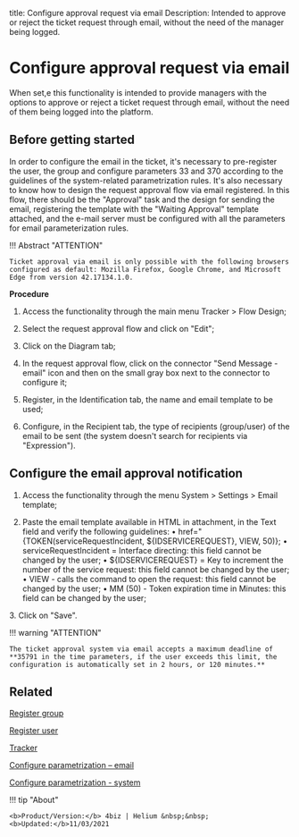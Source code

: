 title: Configure approval request via email
Description: Intended to approve or reject the ticket request through email, without the need of the manager being logged.


# Configure approval request via email

When set,e this functionality is intended to provide managers with the options to approve or reject a ticket request through email, without the need of them being logged into the platform.

## Before getting started

In order to configure the email in the ticket, it's necessary to pre-register the user, the group and configure parameters 33 and 370 according to the guidelines of the system-related parametrization rules. It's also necessary to know how to design the request approval flow via email registered. In this flow, there should be the "Approval" task and the design for sending the email, registering the template with the "Waiting Approval" template attached, and the e-mail server must be configured with all the parameters for email parameterization rules.

!!! Abstract "ATTENTION"

    Ticket approval via email is only possible with the following browsers configured as default: Mozilla Firefox, Google Chrome, and Microsoft Edge from version 42.17134.1.0.

**Procedure**

1.	Access the functionality through the main menu Tracker > Flow Design;

2.	Select the request approval flow and click on "Edit";

3.	Click on the Diagram tab;

4.	In the request approval flow, click on the connector "Send Message - email" icon and then on the small gray box next to the connector 
to configure it;

5.	Register, in the Identification tab, the name and email template to be used;

6.	Configure, in the Recipient tab, the type of recipients (group/user) of the email to be sent (the system doesn't search for recipients via "Expression").


## Configure the email approval notification

1.	Access the functionality through the menu System > Settings > Email template;

2.	Paste the email template available in HTML in attachment, in the Text field and verify the following guidelines:
        •	href="{TOKEN(serviceRequestIncident, ${IDSERVICEREQUEST}, VIEW, 50)};
        •	serviceRequestIncident = Interface directing: this field cannot be changed by the user;
        •	${IDSERVICEREQUEST} = Key to increment the number of the service request: this field cannot be changed by the user;
        •	VIEW - calls the command to open the request: this field cannot be changed by the user;
        •	MM (50) - Token expiration time in Minutes: this field can be changed by the user;

3\.	Click on "Save".

!!! warning "ATTENTION"

    The ticket approval system via email accepts a maximum deadline of **35791 in the time parameters, if the user exceeds this limit, the configuration is automatically set in 2 hours, or 120 minutes.**

Related
-------

[Register group](/en-us/4biz-helium/initial-settings/access-settings/user/register-groups.html)

[Register user](/en-us/4biz-helium/initial-settings/access-settings/user/users.html)

[Tracker](/en-us/4biz-helium/tracker/overview.html)

[Configure parametrization – email](/en-us/4biz-helium/platform-administration/parameters-list/configure-parametrization-email.html)

[Configure parametrization - system](/en-us/4biz-helium/platform-administration/parameters-list/configure-parametrization-system.html)



!!! tip "About"

    <b>Product/Version:</b> 4biz | Helium &nbsp;&nbsp;
    <b>Updated:</b>11/03/2021


[1]:/en-us/4biz-helium/processes/tickets/images/Approval.docx
